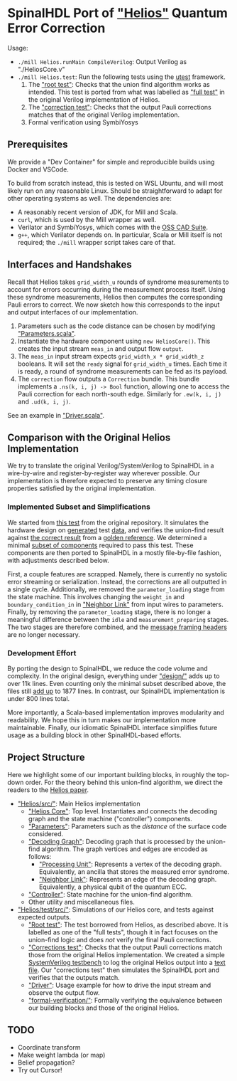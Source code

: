 # SpinalHDL Port of ["Helios"](https://github.com/NamiLiy/Helios_scalable_QEC) Quantum Error Correction

Usage:
* `./mill Helios.runMain CompileVerilog`: Output Verilog as "./HeliosCore.v"
* `./mill Helios.test`: Run the following tests using the [utest](https://github.com/com-lihaoyi/utest) framework.
    1. The ["root test"](./Helios/test/src/RootTest.scala): Checks that the union find algorithm works as intended.
    This test is ported from what was labelled as ["full test"](https://github.com/ethanlee515/Helios_scalable_QEC/blob/make-test/test_benches/full_tests/single_FPGA_FIFO_verification_test_rsc.sv) in the original Verilog implementation of Helios.
    1. The ["correction test"](./Helios/test/src/CorrectionTest.scala): Checks that the output Pauli corrections matches that of the original Verilog implementation.
    1. Formal verification using SymbiYosys

## Prerequisites

We provide a "Dev Container" for simple and reproducible builds using Docker and VSCode.

To build from scratch instead, this is tested on WSL Ubuntu, and will most likely run on any reasonable Linux.
Should be straightforward to adapt for other operating systems as well.
The dependencies are:
* A reasonably recent version of JDK, for Mill and Scala.
* `curl`, which is used by the Mill wrapper as well.
* Verilator and SymbiYosys, which comes with the [OSS CAD Suite](https://github.com/YosysHQ/oss-cad-suite-build).
* `g++`, which Verilator depends on.
In particular, Scala or Mill itself is not required;
the `./mill` wrapper script takes care of that.

## Interfaces and Handshakes

Recall that Helios takes `grid_width_u` rounds of syndrome measurements to account for errors occurring during the measurement process itself.
Using these syndrome measurements, Helios then computes the corresponding Pauli errors to correct.
We now sketch how this corresponds to the input and output interfaces of our implementation.
1. Parameters such as the code distance can be chosen by modifying ["Parameters.scala"](./Helios/src/Parameters.scala).
2. Instantiate the hardware component using `new HeliosCore()`. This creates the input stream `meas_in` and output flow `output`.
3. The `meas_in` input stream expects `grid_width_x * grid_width_z` booleans.
   It will set the `ready` signal for `grid_width_u` times.
   Each time it is ready, a round of syndrome measurements can be fed as its payload.
4. The `correction` flow outputs a `Correction` bundle.
   This bundle implements a `.ns(k, i, j) -> Bool` function, allowing one to access the Pauli correction for each north-south edge.
   Similarly for `.ew(k, i, j)` and `.ud(k, i, j)`.

See an example in ["Driver.scala"](./Helios/test/src/Driver.scala).

## Comparison with the Original Helios Implementation

We try to translate the original Verilog/SystemVerilog to SpinalHDL in a wire-by-wire and register-by-register way wherever possible.
Our implementation is therefore expected to preserve any timing closure properties satisfied by the original implementation.

### Implemented Subset and Simplifications

We started from [this test](https://github.com/ethanlee515/Helios_scalable_QEC/blob/make-test/test_benches/full_tests/single_FPGA_FIFO_verification_test_rsc.sv) from the original repository.
It simulates the hardware design on [generated](https://github.com/ethanlee515/Helios_scalable_QEC/blob/make-test/software_code/main.c) test [data](https://github.com/ethanlee515/Helios_scalable_QEC/blob/make-test/test_benches/test_data/input_data_3_rsc.txt), and verifies the union-find result against [the correct result](https://github.com/ethanlee515/Helios_scalable_QEC/blob/make-test/test_benches/test_data/output_data_3_rsc.txt) from a [golden reference](https://github.com/ethanlee515/Helios_scalable_QEC/blob/make-test/software_code/union_find.c).
We determined a minimal [subset of components](https://github.com/ethanlee515/Helios_scalable_QEC/blob/make-test/Makefile#L1-L8) required to pass this test.
These components are then ported to SpinalHDL in a mostly file-by-file fashion, with adjustments described below.

First, a couple features are scrapped.
Namely, there is currently no systolic error streaming or serialization.
Instead, the corrections are all outputted in a single cycle.
Additionally, we removed the `parameter_loading` stage from the state machine.
This involves changing the `weight_in` and `boundary_condition_in` in ["Neighbor Link"](https://github.com/ethanlee515/Helios_scalable_QEC/blob/make-test/design/channels/neighbor_link_internal_v2.v#L30-L31) from input wires to parameters.
Finally, by removing the `parameter_loading` stage, there is no longer a meaningful difference between the `idle` and `measurement_preparing` stages.
The two stages are therefore combined, and the [message framing headers](https://github.com/ethanlee515/Helios_scalable_QEC/blob/make-test/parameters/parameters.sv#L15-L17) are no longer necessary.

### Development Effort

By porting the design to SpinalHDL, we reduce the code volume and complexity.
In the original design, everything under ["design/"](https://github.com/ethanlee515/Helios_scalable_QEC/tree/make-test/design) adds up to over 11k lines.
Even counting only the minimal subset described above, the files still [add up](https://github.com/ethanlee515/Helios_scalable_QEC/blob/make-test/Makefile#L38-L39) to 1877 lines.
In contrast, our SpinalHDL implementation is under 800 lines total.

More importantly, a Scala-based implementation improves modularity and readability.
We hope this in turn makes our implementation more maintainable.
Finally, our idiomatic SpinalHDL interface simplifies future usage as a building block in other SpinalHDL-based efforts.

## Project Structure

Here we highlight some of our important building blocks, in roughly the top-down order.
For the theory behind this union-find algorithm, we direct the readers to the [Helios paper](https://arxiv.org/abs/2301.08419).
* ["Helios/src/"](./Helios/src): Main Helios implementation
  * ["Helios Core"](./Helios/src/HeliosCore.scala): Top level.
    Instantiates and connects the decoding graph and the state machine ("controller") components.
  * ["Parameters"](./Helios/src/Parameters.scala): Parameters such as the _distance_ of the surface code considered.
  * ["Decoding Graph"](./Helios/src/DecodingGraph.scala): Decoding graph that is processed by the union-find algorithm.
    The graph vertices and edges are encoded as follows:
    * ["Processing Unit"](./Helios/src/ProcessingUnit.scala): Represents a vertex of the decoding graph.
      Equivalently, an ancilla that stores the measured error syndrome.
    * ["Neighbor Link"](./Helios/src/NeighborLink.scala): Represents an edge of the decoding graph.
      Equivalently, a physical qubit of the quantum ECC.
  * ["Controller"](./Helios/src/UnifiedController.scala): State machine for the union-find algorithm.
  * Other utility and miscellaneous files.
* ["Helios/test/src/"](./Helios/test/src): Simulations of our Helios core, and tests against expected outputs.
  * ["Root test"](./Helios/test/src/RootTest.scala): The test borrowed from Helios, as described above.
    It is labelled as one of the "full tests", though it in fact focuses on the union-find logic and does *not* verify the final Pauli corrections.
  * ["Corrections test"](./Helios/test/src/CorrectionTest.scala): Checks that the output Pauli corrections match those from the original Helios implementation.
    We created a simple [SystemVerilog testbench](https://github.com/ethanlee515/Helios_scalable_QEC/blob/make-test/test_benches/full_tests/print_corrections.sv) to log the original Helios output into a [text file](https://github.com/ethanlee515/Helios_scalable_QEC/blob/make-test/test_benches/test_data/corrections_7.txt).
    Our "corrections test" then simulates the SpinalHDL port and verifies that the outputs match.
  * ["Driver"](./Helios/test/src/Driver.scala): Usage example for how to drive the input stream and observe the output flow.
  * ["formal-verification/"](./Helios/test/src/formal-verification/): Formally verifying the equivalence between our building blocks and those of the original Helios.

## TODO

* Coordinate transform
* Make weight lambda (or map)
* Belief propagation?
* Try out Cursor!
